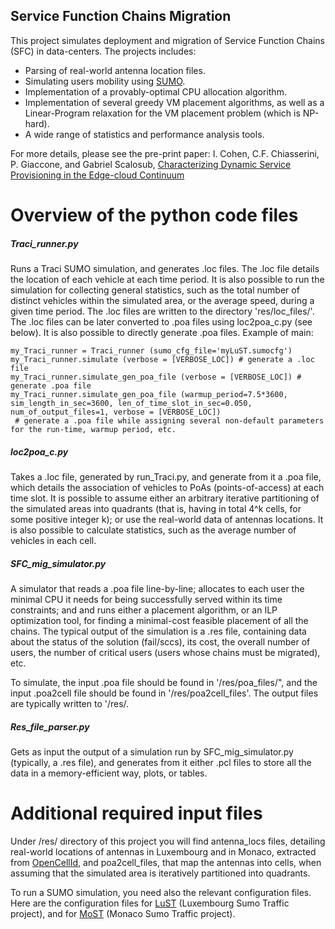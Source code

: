 ## Service Function Chains Migration

This project simulates deployment and migration of Service Function Chains (SFC) in data-centers.
The projects includes:
- Parsing of real-world antenna location files. 
- Simulating users mobility using [SUMO](https://sumo.dlr.de/docs/index.html).
- Implementation of a provably-optimal CPU allocation algorithm.
- Implementation of several greedy VM placement algorithms, as well as a Linear-Program relaxation for the VM placement problem (which is NP-hard).
- A wide range of statistics and performance analysis tools.

For more details, please see the pre-print paper:
I. Cohen, C.F. Chiasserini, P. Giaccone, and Gabriel Scalosub, [Characterizing Dynamic Service Provisioning in the Edge-cloud Continuum](https://arxiv.org/pdf/2202.08903.pdf)

# Overview of the python code files

##### Traci_runner.py #
Runs a Traci SUMO simulation, and generates .loc files. The .loc file details the location of each vehicle at each time period. 
It is also possible to run the simulation for collecting general statistics, such as the total number of distinct vehicles within the simulated area, or the average speed, during a given time period.
The .loc files are written to the directory 'res/loc_files/'.
The .loc files can be later converted to .poa files using loc2poa_c.py (see below).
It is also possible to directly generate .poa files.
Example of main:

    my_Traci_runner = Traci_runner (sumo_cfg_file='myLuST.sumocfg')
    my_Traci_runner.simulate (verbose = [VERBOSE_LOC]) # generate a .loc file
    my_Traci_runner.simulate_gen_poa_file (verbose = [VERBOSE_LOC]) # generate .poa file
    my_Traci_runner.simulate_gen_poa_file (warmup_period=7.5*3600, sim_length_in_sec=3600, len_of_time_slot_in_sec=0.050, num_of_output_files=1, verbose = [VERBOSE_LOC])
     # generate a .poa file while assigning several non-default parameters for the run-time, warmup period, etc.

##### loc2poa_c.py #
Takes a .loc file, generated by run_Traci.py, and generate from it a .poa file, which details the association of vehicles to PoAs (points-of-access) at each time slot. It is possible to assume either an arbitrary iterative partitioning of the simulated areas into quadrants (that is, having in total 4^k cells, for some positive integer k); or use the real-world data of antennas locations.
It is also possible to calculate statistics, such as the average number of vehicles in each cell.

##### SFC_mig_simulator.py #
A simulator that reads a .poa file line-by-line; allocates to each user the minimal CPU it needs for being successfully served within its time constraints; and and runs either a placement algorithm, or an ILP optimization tool, for finding a minimal-cost feasible placement of all the chains.
The typical output of the simulation is a .res file, containing data about the status of the solution (fail/sccs), its cost, the overall number of users, the number of critical users (users whose chains must be migrated), etc.

To simulate, the input .poa file should be found in '/res/poa_files/", and the input .poa2cell file should be found in '/res/poa2cell_files'.
The output files are typically written to '/res/.

##### Res_file_parser.py #
Gets as input the output of a simulation run by SFC_mig_simulator.py (typically, a .res file), and generates from it either .pcl files to store all the data in a memory-efficient way, plots, or tables.

# Additional required input files
Under /res/ directory of this project you will find antenna_locs files, detailing real-world locations of antennas in Luxembourg and in Monaco, extracted from [OpenCellId](https://opencellid.org), and poa2cell_files, that map the antennas into cells, when assuming that the simulated area is iteratively partitioned into quadrants.

To run a SUMO simulation, you need also the relevant configuration files. Here are the configuration files for [LuST](https://github.com/lcodeca/LuSTScenario) (Luxembourg Sumo Traffic project), and for [MoST](https://github.com/lcodeca/MoSTScenario) (Monaco Sumo Traffic project).
